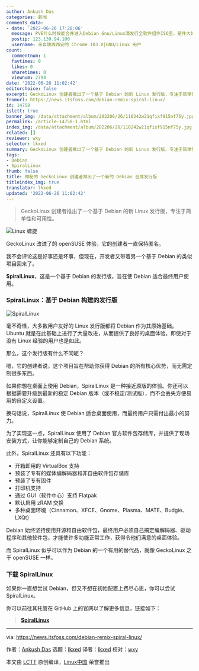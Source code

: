 ```yaml
---
author: Ankush Das
categories: 新闻
comments_data:
- date: '2022-06-26 17:28:06'
  message: PVE什么时候能合并进入Debian Gnu/Linux滴发行全软件组件ISO里，是件大好事。哈哈
  postip: 123.139.94.100
  username: 来自陕西西安的 Chrome 103.0|GNU/Linux 用户
count:
  commentnum: 1
  favtimes: 0
  likes: 0
  sharetimes: 0
  viewnum: 2794
date: '2022-06-26 11:02:42'
editorchoice: false
excerpt: GeckoLinux 创建者推出了一个基于 Debian 的新 Linux 发行版，专注于简单性和可用性。
fromurl: https://news.itsfoss.com/debian-remix-spiral-linux/
id: 14758
islctt: true
banner_img: /data/attachment/album/202206/26/110242w21qfixf915nf75y.jpg
permalink: /article-14758-1.html
index_img: /data/attachment/album/202206/26/110242w21qfixf915nf75y.jpg.thumb.jpg
related: []
reviewer: wxy
selector: lkxed
summary: GeckoLinux 创建者推出了一个基于 Debian 的新 Linux 发行版，专注于简单性和可用性。
tags:
- Debian
- SpiralLinux
thumb: false
title: 神秘的 GeckoLinux 创建者推出了一个新的 Debian 合成发行版
titleindex_img: true
translator: lkxed
updated: '2022-06-26 11:02:42'
---
```



> 
> GeckoLinux 创建者推出了一个基于 Debian 的新 Linux 发行版，专注于简单性和可用性。
> 
> 
> 


![Linux 螺旋](/data/attachment/album/202206/26/110242w21qfixf915nf75y.jpg)


GeckoLinux 改进了的 openSUSE 体验，它的创建者一直保持匿名。


我不会评论这是好事还是坏事，但现在，开发者又带着另一个基于 Debian 的类似项目回来了。


**SpiralLinux**，这是一个基于 Debian 的发行版，旨在使 Debian 适合最终用户使用。


### SpiralLinux：基于 Debian 构建的发行版


![SpiralLinux](/data/attachment/album/202206/26/110242flzgo80l0400b3z8.jpg)


毫不奇怪，大多数用户友好的 Linux 发行版都将 Debian 作为其原始基础。Ubuntu 就是在此基础上进行了大量改进，从而提供了良好的桌面体验，即使对于没有 Linux 经验的用户也是如此。


那么，这个发行版有什么不同呢？


嗯，它的创建者说，这个项目旨在帮助你获得 Debian 的所有核心优势，而无需定制很多东西。


如果你想在桌面上使用 Debian，SpiralLinux 是一种接近原版的体验。你还可以根据需要升级到最新的稳定 Debian 版本（或不稳定/测试版），而不会丢失方便易用的自定义设置。


换句话说，SpiralLinux 使 Debian 适合桌面使用，而最终用户只需付出最小的努力。


为了实现这一点，SpiralLinux 使用了 Debian 官方软件包存储库，并提供了现场安装方式，让你能够定制自己的 Debian 系统。


此外，SpiralLinux 还具有以下功能：


* 开箱即用的 VirtualBox 支持
* 预装了专有的媒体编解码器和非自由软件包存储库
* 预装了专有固件
* 打印机支持
* 通过 GUI（软件中心）支持 Flatpak
* 默认启用 zRAM 交换
* 多种桌面环境（Cinnamon、XFCE、Gnome、Plasma、MATE、Budgie、LXQt）


Debian 始终坚持使用开源和自由软件包，最终用户必须自己搞定编解码器、驱动程序和其他软件包，才能使许多功能正常工作，获得令他们满意的桌面体验。


而 SpiralLinux 似乎可以作为 Debian 的一个有用的替代品，就像 GeckoLinux 之于 openSUSE 一样。


### 下载 SpiralLinux


如果你一直想尝试 Debian，但又不想在初始配置上费尽心思，你可以尝试 SpiralLinux。


你可以前往其托管在 GitHub 上的官网以了解更多信息，链接如下：



> 
> **[SpiralLinux](https://spirallinux.github.io/)**
> 
> 
> 




---


via: <https://news.itsfoss.com/debian-remix-spiral-linux/>


作者：[Ankush Das](https://news.itsfoss.com/author/ankush/) 选题：[lkxed](https://github.com/lkxed) 译者：[lkxed](https://github.com/lkxed) 校对：[wxy](https://github.com/wxy)


本文由 [LCTT](https://github.com/LCTT/TranslateProject) 原创编译，[Linux中国](https://linux.cn/) 荣誉推出